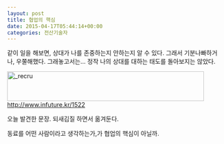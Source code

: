 ```yaml
---
layout: post
title: 협업의 핵심
date: 2015-04-17T05:44:14+00:00
categories: 전산기술자
---
```

같이 일을 해보면, 상대가 나를 존중하는지 안하는지 알 수 있다. 그래서 기분나빠하거나, 우쭐해했다. 그래놓고서는... 정작 나의 상대를 대하는 태도를 돌아보지는 않았다.

<a href="http://jinto.pe.kr/wp-content/uploads/2015/04/recru.png"><img class="alignnone  wp-image-3747" src="http://jinto.pe.kr/wp-content/uploads/2015/04/recru.png" alt="_recru" width="458" height="69" /></a><a href="http://jinto.pe.kr/wp-content/uploads/2015/04/recru.png">http://www.infuture.kr/1522</a>

오늘 발견한 문장. 되새김질 하면서 옮겨둔다.

동료를 어떤 사람이라고 생각하는가,가 협업의 핵심이 아닐까.
